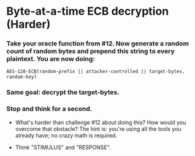 # Byte-at-a-time ECB decryption (Harder)

### Take your oracle function from #12. Now generate a random count of random bytes and prepend this string to every plaintext. You are now doing:
```
AES-128-ECB(random-prefix || attacker-controlled || target-bytes, random-key)
```

### Same goal: decrypt the target-bytes.

### Stop and think for a second.

* What's harder than challenge #12 about doing this? How would you overcome that obstacle? The hint is: you're using all the tools you already have; no crazy math is required.

* Think "STIMULUS" and "RESPONSE".